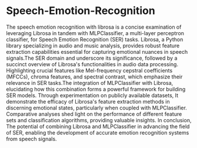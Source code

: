 # Speech-Emotion-Recognition
The speech emotion recognition with librosa is a concise examination of leveraging Librosa in tandem with MLPClassifier, a multi-layer perceptron classifier, for Speech Emotion Recognition (SER) tasks. Librosa, a Python library specializing in audio and music analysis, provides robust feature extraction capabilities essential for capturing emotional nuances in speech signals.The SER domain and underscore its significance, followed by a succinct overview of Librosa's functionalities in audio data processing. Highlighting crucial features like Mel-frequency cepstral coefficients (MFCCs), chroma features, and spectral contrast, which emphasize their relevance in SER tasks.The integration of MLPClassifier with Librosa, elucidating how this combination forms a powerful framework for building SER models. Through experimentation on publicly available datasets, It demonstrate the efficacy of Librosa's feature extraction methods in discerning emotional states, particularly when coupled with MLPClassifier. Comparative analyses shed light on the performance of different feature sets and classification algorithms, providing valuable insights. In conclusion, The potential of combining Librosa and MLPClassifier in advancing the field of SER, enabling the development of accurate emotion recognition systems from speech signals.
